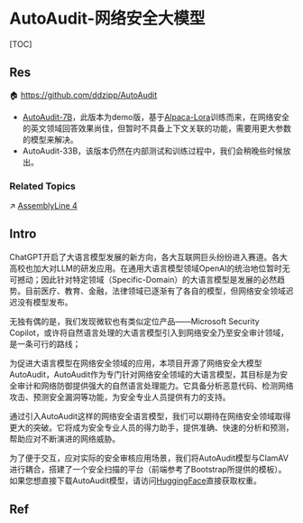 # AutoAudit-网络安全大模型

[TOC]



## Res
🏠 https://github.com/ddzipp/AutoAudit
- [AutoAudit-7B](https://github.com/ddzipp/AutoAudit/blob/main)，此版本为demo版，基于[Alpaca-Lora](https://github.com/tloen/alpaca-lora)训练而来，在网络安全的英文领域回答效果尚佳，但暂时不具备上下文关联的功能，需要用更大参数的模型来解决。
- AutoAudit-33B，该版本仍然在内部测试和训练过程中，我们会稍晚些时候放出。


### Related Topics
↗ [AssemblyLine 4](../../../../../../CyberSecurity/🛌%20Comprehensive%20Defense%20Systems%20&%20Security%20Products/Software%20Analysis%20Tools/AssemblyLine%204/AssemblyLine%204.md)



## Intro
ChatGPT开启了大语言模型发展的新方向，各大互联网巨头纷纷进入赛道。各大高校也加大对LLM的研发应用。在通用大语言模型领域OpenAI的统治地位暂时无可撼动；因此针对特定领域（Specific-Domain）的大语言模型是发展的必然趋势。目前医疗、教育、金融，法律领域已逐渐有了各自的模型，但网络安全领域迟迟没有模型发布。

无独有偶的是，我们发现微软也有类似定位产品——Microsoft Security Copilot，或许将自然语言处理的大语言模型引入到网络安全乃至安全审计领域，是一条可行的路线；

为促进大语言模型在网络安全领域的应用，本项目开源了网络安全大模型AutoAudit，AutoAudit作为专门针对网络安全领域的大语言模型，其目标是为安全审计和网络防御提供强大的自然语言处理能力。它具备分析恶意代码、检测网络攻击、预测安全漏洞等功能，为安全专业人员提供有力的支持。

通过引入AutoAudit这样的网络安全语言模型，我们可以期待在网络安全领域取得更大的突破。它将成为安全专业人员的得力助手，提供准确、快速的分析和预测，帮助应对不断演进的网络威胁。

为了便于交互，应对实际的安全审核应用场景，我们将AutoAudit模型与ClamAV进行耦合，搭建了一个安全扫描的平台（前端参考了Bootstrap所提供的模板）。如果您想直接下载AutoAudit模型，请访问[HuggingFace](https://huggingface.co/lilBuffaloEric/autoaudit_20230703_attempt1)直接获取权重。



## Ref

